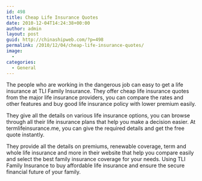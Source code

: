 ```yaml
---
id: 498
title: Cheap Life Insurance Quotes
date: 2010-12-04T14:24:38+00:00
author: admin
layout: post
guid: http://chinashipweb.com/?p=498
permalink: /2010/12/04/cheap-life-insurance-quotes/
image:
  - 
categories:
  - General
---
```

The people who are working in the dangerous job can easy to get a life insurance at TLI Family Insurance. They offer cheap life insurance quotes from the major life insurance providers, you can compare the rates and other features and buy good life insurance policy with lower premium easily.

They give all the details on various life insurance options, you can browse through all their life insurance plans that help you make a decision easier. At termlifeinsurance.me, you can give the required details and get the free quote instantly.

They provide all the details on premiums, renewable coverage, term and whole life insurance and more in their website that help you compare easily and select the best family insurance coverage for your needs. Using TLI Family Insurance to buy affordable life insurance and ensure the secure financial future of your family.